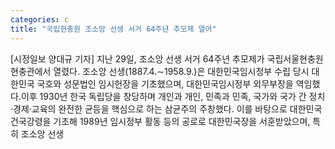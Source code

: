 ```yaml
---
categories: c
title: "국립현충원 조소앙 선생 서거 64주년 추모제 열어"
---
```

[시정일보 양대규 기자] 지난 29일, 조소앙 선생 서거 64주년 추모제가 국립서울현충원 현충관에서 열렸다. 조소앙 선생(1887.4.∼1958.9.)은 대한민국임시정부 수립 당시 대한민국 국호와 성문법인 임시헌장을 기초했으며, 대한민국임시정부 외무부장을 역임했다.이후 1930년 한국 독립당을 창당하며 개인과 개인, 민족과 민족, 국가와 국가 간 정치·경제·교육의 완전한 균등을 핵심으로 하는 삼균주의 주창했다. 이를 바탕으로 대한민국 건국강령을 기초해 1989년 임시정부 활동 등의 공로로 대한민국장을 서훈받았으며, 특히 조소앙 선생